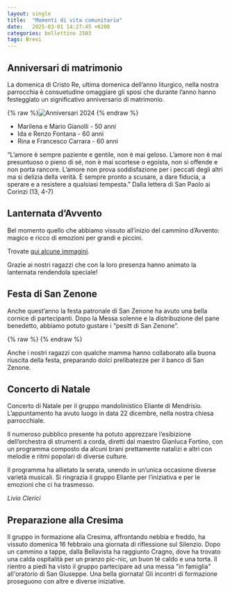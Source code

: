 ```yaml
---
layout: single
title:  "Momenti di vita comunitaria"
date:   2025-03-01 14:27:45 +0200
categories: bollettino 2503
tags: Brevi
---
```


##  Anniversari di matrimonio

La domenica di Cristo Re, ultima domenica dell’anno liturgico, nella nostra parrocchia è consuetudine omaggiare gli sposi che durante l’anno hanno festeggiato un significativo anniversario di matrimonio.


{% raw %}<img class="full"
     src="/assets/images/bollettino2503/anniversari_matrimonio.jpg"
     alt="Anniversari 2024">
{% endraw %}


* Marilena e Mario Gianolli - 50 anni
* Ida e Renzo Fontana - 60 anni
* Rina e Francesco Carrara - 60 anni



“L’amore è sempre paziente e gentile, non è mai geloso.
L’amore non è mai presuntuoso o pieno di sé, non è mai scortese o egoista,
non si offende e non porta rancore.
L’amore non prova soddisfazione per i peccati degli altri
ma si delizia della verità. È sempre pronto a scusare, a dare fiducia,
a sperare e a resistere a qualsiasi tempesta.”
Dalla lettera di San Paolo ai Corinzi (13, 4-7)


## Lanternata d’Avvento

Bel momento quello che abbiamo vissuto all’inizio del cammino d’Avvento: magico e ricco di emozioni per grandi e piccini.

Trovate [qui alcune immagini](/foto/gallery-veglia-avvento/). 

Grazie ai nostri ragazzi che con la loro presenza hanno animato la lanternata rendendola speciale!

## Festa di San Zenone

Anche quest’anno la festa patronale di San Zenone ha avuto una bella cornice di partecipanti. Dopo la Messa solenne e la distribuzione del pane benedetto, abbiamo potuto gustare i “pesitt di San Zenone”.


{% raw %}<img class="full"
     src="/assets/images/bollettino2503/pessitt.jpg"
     alt="">
{% endraw %}

Anche i nostri ragazzi con qualche mamma hanno collaborato alla buona riuscita della festa, preparando dolci prelibatezze per il banco di San Zenone.


## Concerto di Natale

Concerto di Natale per il gruppo mandolinistico Eliante di Mendrisio. L’appuntamento ha avuto luogo in data 22 dicembre, nella nostra chiesa parrocchiale.

Il numeroso pubblico presente ha potuto apprezzare l’esibizione dell’orchestra di strumenti a corda, diretti dal maestro Gianluca Fortino, con un programma composto da alcuni brani prettamente natalizi e altri con melodie e ritmi popolari di diverse culture.

Il programma ha allietato la serata, unendo in un’unica occasione diverse varietà musicali.
Si ringrazia il gruppo Eliante per l’iniziativa e per le emozioni che ci ha trasmesso.

_Livio Clerici_

## Preparazione alla Cresima

Il gruppo in formazione alla Cresima, affrontando nebbia e freddo, ha vissuto domenica 16 febbraio una giornata di riflessione sul Silenzio. Dopo un cammino a tappe, dalla Bellavista ha raggiunto Cragno, dove ha trovato una calda ospitalità per un pranzo pic-nic,
un buon té caldo e una torta.
Il rientro a piedi ha visto il gruppo partecipare ad una messa "in famiglia" all'oratorio di San Giuseppe.
Una bella giornata!
Gli incontri di formazione proseguono con altre e diverse iniziative.


